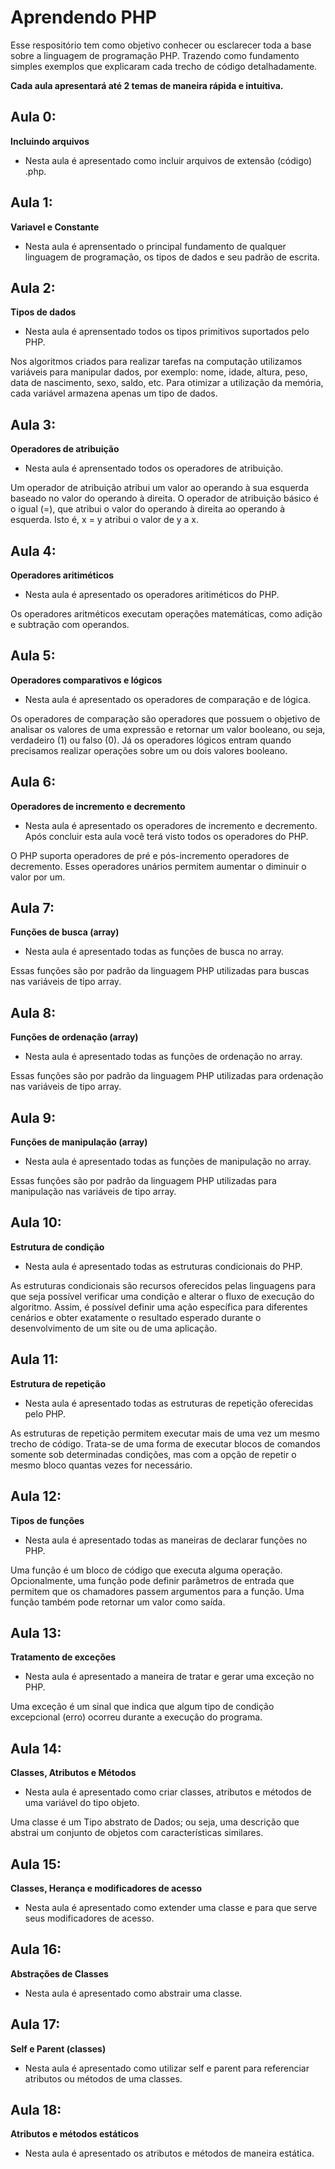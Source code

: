# Aprendendo PHP

Esse respositório tem como objetivo conhecer ou esclarecer toda a base sobre a linguagem de programação PHP. Trazendo como fundamento simples exemplos que explicaram cada trecho de código detalhadamente.

__Cada aula apresentará até 2 temas de maneira rápida e intuitiva.__

## Aula 0:
__Incluindo arquivos__

* Nesta aula é apresentado como incluir arquivos de extensão (código) .php.

## Aula 1:
__Variavel e Constante__

* Nesta aula é aprensentado o principal fundamento de qualquer linguagem de programação, os tipos de dados e seu padrão de escrita. 

## Aula 2:
__Tipos de dados__

* Nesta aula é aprensentado todos os tipos primitivos suportados pelo PHP. 

Nos algoritmos criados para realizar tarefas na computação utilizamos variáveis para manipular dados, por exemplo: nome, idade, altura, peso, data de nascimento, sexo, saldo, etc. Para otimizar a utilização da memória, cada variável armazena apenas um tipo de dados.

## Aula 3:
__Operadores de atribuição__

* Nesta aula é aprensentado todos os operadores de atribuição. 

Um operador de atribuição atribui um valor ao operando à sua esquerda baseado no valor do operando à direita. O operador de atribuição básico é o igual (=), que atribui o valor do operando à direita ao operando à esquerda. Isto é, x = y atribui o valor de y a x.

## Aula 4:
__Operadores aritiméticos__

* Nesta aula é apresentado os operadores aritiméticos do PHP.

Os operadores aritméticos executam operações matemáticas, como adição e subtração com operandos.

## Aula 5:
__Operadores comparativos e lógicos__

* Nesta aula é apresentado os operadores de comparação e de lógica.

Os operadores de comparação são operadores que possuem o objetivo de analisar os valores de uma expressão e retornar um valor booleano, ou seja, verdadeiro (1) ou falso (0). Já os operadores lógicos entram quando precisamos realizar operações sobre um ou dois valores booleano.

## Aula 6: 
__Operadores de incremento e decremento__

* Nesta aula é apresentado os operadores de incremento e decremento. Após concluir esta aula você terá visto todos os operadores do PHP.

O PHP suporta operadores de pré e pós-incremento operadores de decremento. Esses operadores unários permitem aumentar o diminuir o valor por um.

## Aula 7:
__Funções de busca (array)__

* Nesta aula é apresentado todas as funções de busca no array.

Essas funções são por padrão da linguagem PHP utilizadas para buscas nas variáveis de tipo array.

## Aula 8:
__Funções de ordenação (array)__

* Nesta aula é apresentado todas as funções de ordenação no array.

Essas funções são por padrão da linguagem PHP utilizadas para ordenação nas variáveis de tipo array.

## Aula 9:
__Funções de manipulação (array)__

* Nesta aula é apresentado todas as funções de manipulação no array.

Essas funções são por padrão da linguagem PHP utilizadas para manipulação nas variáveis de tipo array.

## Aula 10:
__Estrutura de condição__

* Nesta aula é apresentado todas as estruturas condicionais do PHP.

As estruturas condicionais são recursos oferecidos pelas linguagens para que seja possível verificar uma condição e alterar o fluxo de execução do algoritmo. Assim, é possível definir uma ação específica para diferentes cenários e obter exatamente o resultado esperado durante o desenvolvimento de um site ou de uma aplicação.

## Aula 11:
__Estrutura de repetição__

* Nesta aula é apresentado todas as estruturas de repetição oferecidas pelo PHP.

As estruturas de repetição permitem executar mais de uma vez um mesmo trecho de código. Trata-se de uma forma de executar blocos de comandos somente sob determinadas condições, mas com a opção de repetir o mesmo bloco quantas vezes for necessário.

## Aula 12:
__Tipos de funções__

* Nesta aula é apresentado todas as maneiras de declarar funções no PHP.

Uma função é um bloco de código que executa alguma operação. Opcionalmente, uma função pode definir parâmetros de entrada que permitem que os chamadores passem argumentos para a função. Uma função também pode retornar um valor como saída.

## Aula 13:
__Tratamento de exceções__

* Nesta aula é apresentado a maneira de tratar e gerar uma exceção no PHP.

Uma exceção é um sinal que indica que algum tipo de condição excepcional (erro) ocorreu durante a execução do programa.

## Aula 14:
__Classes, Atributos e Métodos__

* Nesta aula é apresentado como criar classes, atributos e métodos de uma variável do tipo objeto.

Uma classe é um Tipo abstrato de Dados; ou seja, uma descrição que abstrai um conjunto de objetos com características similares.

## Aula 15:
__Classes, Herança e modificadores de acesso__

* Nesta aula é apresentado como extender uma classe e para que serve seus modificadores de acesso.

## Aula 16:
__Abstrações de Classes__

* Nesta aula é apresentado como abstrair uma classe.

## Aula 17: 

__Self e Parent (classes)__

* Nesta aula é apresentado como utilizar self e parent para referenciar atributos ou métodos de uma classes.

## Aula 18: 

__Atributos e métodos estáticos__

* Nesta aula é apresentado os atributos e métodos de maneira estática.